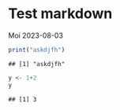 Test markdown
================
Moi
2023-08-03

``` r
print("askdjfh")
```

    ## [1] "askdjfh"

``` r
y <- 1+2
y
```

    ## [1] 3
